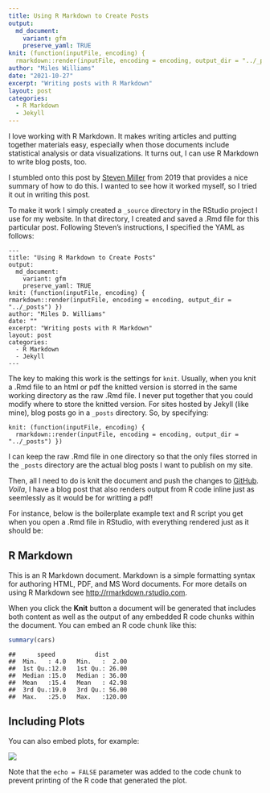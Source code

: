 ```yaml
---
title: Using R Markdown to Create Posts
output:
  md_document:
    variant: gfm
    preserve_yaml: TRUE
knit: (function(inputFile, encoding) {
  rmarkdown::render(inputFile, encoding = encoding, output_dir = "../_posts") })
author: "Miles Williams"
date: "2021-10-27"
excerpt: "Writing posts with R Markdown"
layout: post
categories:
  - R Markdown
  - Jekyll
---
```


I love working with R Markdown. It makes writing articles and putting
together materials easy, especially when those documents include
statistical analysis or data visualizations. It turns out, I can use R
Markdown to write blog posts, too.

I stumbled onto this post by [Steven
Miller](http://svmiller.com/blog/2019/08/two-helpful-rmarkdown-jekyll-tips/)
from 2019 that provides a nice summary of how to do this. I wanted to
see how it worked myself, so I tried it out in writing this post.

To make it work I simply created a `_source` directory in the RStudio
project I use for my website. In that directory, I created and saved a
.Rmd file for this particular post. Following Steven’s instructions, I
specified the YAML as follows:

    ---
    title: "Using R Markdown to Create Posts"
    output:
      md_document:
        variant: gfm
        preserve_yaml: TRUE
    knit: (function(inputFile, encoding) {
    rmarkdown::render(inputFile, encoding = encoding, output_dir = "../_posts") })
    author: "Miles D. Williams"
    date: ""
    excerpt: "Writing posts with R Markdown"
    layout: post
    categories:
      - R Markdown
      - Jekyll
    ---

The key to making this work is the settings for `knit`. Usually, when
you knit a .Rmd file to an html or pdf the knitted version is storred in
the same working directory as the raw .Rmd file. I never put together
that you could modify where to store the knitted version. For sites
hosted by Jekyll (like mine), blog posts go in a `_posts` directory. So,
by specifying:

    knit: (function(inputFile, encoding) {
      rmarkdown::render(inputFile, encoding = encoding, output_dir = "../_posts") })

I can keep the raw .Rmd file in one directory so that the only files
storred in the `_posts` directory are the actual blog posts I want to
publish on my site.

Then, all I need to do is knit the document and push the changes to
[GitHub](https://github.com/milesdwilliams15/milesdwilliams15.github.io).
*Voila*, I have a blog post that also renders output from R code inline
just as seemlessly as it would be for writting a pdf!

For instance, below is the boilerplate example text and R script you get
when you open a .Rmd file in RStudio, with everything rendered just as
it should be:

## R Markdown

This is an R Markdown document. Markdown is a simple formatting syntax
for authoring HTML, PDF, and MS Word documents. For more details on
using R Markdown see <http://rmarkdown.rstudio.com>.

When you click the **Knit** button a document will be generated that
includes both content as well as the output of any embedded R code
chunks within the document. You can embed an R code chunk like this:

``` r
summary(cars)
```

    ##      speed           dist       
    ##  Min.   : 4.0   Min.   :  2.00  
    ##  1st Qu.:12.0   1st Qu.: 26.00  
    ##  Median :15.0   Median : 36.00  
    ##  Mean   :15.4   Mean   : 42.98  
    ##  3rd Qu.:19.0   3rd Qu.: 56.00  
    ##  Max.   :25.0   Max.   :120.00

## Including Plots

You can also embed plots, for example:

![](C:\Users\Miles\Documents\My%20Website\milesdwilliams15.github.io_posts\2021-27-15-rmarkdown-and-blogging_files/figure-gfm/pressure-1.png)<!-- -->

Note that the `echo = FALSE` parameter was added to the code chunk to
prevent printing of the R code that generated the plot.
